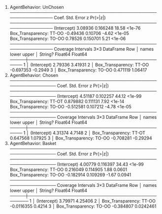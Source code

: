 1. AgentBehavior: UnChosen
──────────────────────────────────────────────────────────────
                            Coef.  Std. Error      z  Pr(>|z|)
──────────────────────────────────────────────────────────────
(Intercept)               3.08936    0.166248  18.58    <1e-76
Box_Transparency: TT-OO  -0.49436    0.10706   -4.62    <1e-05
Box_Transparency: TO-OO   0.78526    0.150701   5.21    <1e-06
──────────────────────────────────────────────────────────────
Coverage Intervals
3×3 DataFrame
 Row │ names                    lower      upper
     │ String?                  Float64    Float64
─────┼──────────────────────────────────────────────
   1 │ (Intercept)               2.79336    3.41931
   2 │ Box_Transparency: TT-OO  -0.697353  -0.2949
   3 │ Box_Transparency: TO-OO   0.471119   1.06417
2. AgentBehavior: Chosen
───────────────────────────────────────────────────────────────
                             Coef.  Std. Error      z  Pr(>|z|)
───────────────────────────────────────────────────────────────
(Intercept)               4.51187     0.102257  44.12    <1e-99
Box_Transparency: TT-OT   0.879882    0.111131   7.92    <1e-14
Box_Transparency: TO-OO  -0.512581    0.107212  -4.78    <1e-05
───────────────────────────────────────────────────────────────
Coverage Intervals
3×3 DataFrame
 Row │ names                    lower      upper
     │ String?                  Float64    Float64
─────┼──────────────────────────────────────────────
   1 │ (Intercept)               4.31374    4.7148
   2 │ Box_Transparency: TT-OT   0.647568   1.07925
   3 │ Box_Transparency: TO-OO  -0.708281  -0.29294
3. AgentBehavior: Basket
───────────────────────────────────────────────────────────────
                             Coef.  Std. Error      z  Pr(>|z|)
───────────────────────────────────────────────────────────────
(Intercept)               4.00779     0.116397  34.43    <1e-99
Box_Transparency: TT-OO   0.216049    0.114905   1.88    0.0601
Box_Transparency: TO-OO  -0.182914    0.109269  -1.67    0.0941
───────────────────────────────────────────────────────────────
Coverage Intervals
3×3 DataFrame
 Row │ names                    lower       upper
     │ String?                  Float64     Float64
─────┼────────────────────────────────────────────────
   1 │ (Intercept)               3.79971    4.25406
   2 │ Box_Transparency: TT-OO  -0.0116355  0.4214
   3 │ Box_Transparency: TO-OO  -0.384807   0.0242461
